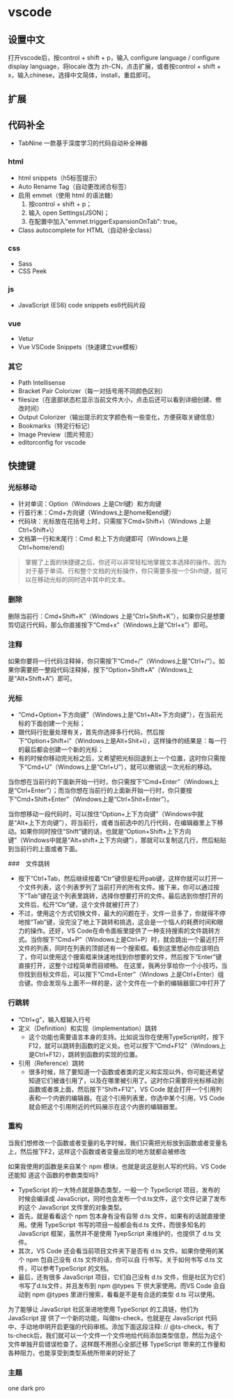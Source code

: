 # vscode

## 设置中文

打开vscode后，按control + shift + p，输入 configure language / configure display language，将locale 改为  zh-CN，点击扩展，或者按control + shift + x，输入chinese，选择中文简体，install，重启即可。

## 扩展

## 代码补全

- TabNine 一款基于深度学习的代码自动补全神器

### html

- html snippets（h5标签提示）
- Auto Rename Tag（自动更改闭合标签）
- 启用 emmet（使用 html 的语法糖）
    1. 按control + shift + p；
    2. 输入 open Settings(JSON)；
    3. 在配置中加入"emmet.triggerExpansionOnTab": true。
- Class autocomplete for HTML（自动补全class）

### css

- Sass
- CSS Peek

### js

- JavaScript (ES6) code snippets es6代码片段

### vue

- Vetur
- Vue VSCode Snippets（快速建立vue模板）

### 其它

- Path Intellisense
- Bracket Pair Colorizer（每一对括号用不同颜色区别）
- filesize（在底部状态栏显示当前文件大小，点击后还可以看到详细创建、修改时间）
- Output Colorizer（输出提示的文字颜色有一些变化，方便获取关键信息）
- Bookmarks（特定行标记）
- Image Preview（图片预览）
- editorconfig for vscode

## 快捷键

### 光标移动

- 针对单词：Option（Windows 上是Ctrl键）和方向键
- 行首行末：Cmd+方向键（Windows上是home和end键）
- 代码块：光标放在花括号上时，只需按下Cmd+Shift+\（Windows 上是Ctrl+Shift+\）
- 文档第一行和末尾行：Cmd 和上下方向键即可（Windows上是Ctrl+home/end）

> 掌握了上面的快捷键之后，你还可以非常轻松地掌握文本选择的操作。因为对于基于单词、行和整个文档的光标操作，你只需要多按一个Shift键，就可以在移动光标的同时选中其中的文本。

### 删除

删除当前行：Cmd+Shift+K”（Windows 上是“Ctrl+Shift+K”），如果你只是想要剪切这行代码，那么你直接按下“Cmd+x”（Windows上是“Ctrl+x”）即可。

### 注释

如果你要将一行代码注释掉，你只需按下“Cmd+/”（Windows上是“Ctrl+/”）。如果你需要把一整段代码注释掉，按下“Option+Shift+A”（Windows上是“Alt+Shift+A”）即可。

### 光标

- “Cmd+Option+下方向键”（Windows上是“Ctrl+Alt+下方向键”），在当前光标的下面创建一个光标；
- 跟代码行批量处理有关，首先你选择多行代码，然后按下“Option+Shift+i”（Windows上是Alt+Shit+i），这样操作的结果是：每一行的最后都会创建一个新的光标；
- 有的时候你移动完光标之后，又希望把光标回退到上一个位置，这时你只需按下“Cmd+U”（Windows上是“Ctrl+U”），就可以撤销这一次光标的移动。

当你想在当前行的下面新开始一行时，你只需按下“Cmd+Enter”（Windows上是“Ctrl+Enter”）；而当你想在当前行的上面新开始一行时，你只要按下“Cmd+Shift+Enter”（Windows上是“Ctrl+Shit+Enter”）。

当你想移动一段代码时，可以按住“Option+上下方向键”（Windows中就是“Alt+上下方向键”），将当前行，或者当前选中的几行代码，在编辑器里上下移动。如果你同时按住“Shift”键的话，也就是“Option+Shift+上下方向键”（Windows中就是“Alt+shift+上下方向键”），那就可以复制这几行，然后粘贴到当前行的上面或者下面。

###　文件跳转

- 按下“Ctrl+Tab，然后继续按着“Ctr”键但是松开pab键，这样你就可以打开一个文件列表，这个列表罗列了当前打开的所有文件。接下来，你可以通过按下“Tab”键在这个列表里跳转，选择你想要打开的文件。最后选到你想打开的文件后，松开“Ctr”键，这个文件就被打开了）
- 不过，使用这个方式切换文件，最大的问题在于，文件一旦多了，你就得不停地按“Tab”键，没完没了地上下跳转和挑选，这会是一个恼人的耗费时间和眼力的操作。还好，VS Code在命令面板里提供了一种支持搜索的文件跳转方式。当你按下“Cmd+P”（Windows上是Ctrl+P）时，就会跳出一个最近打开文件的列表，同时在列表的顶部还有一个搜索框。看到这里想必你应该明白了，你可以使用这个搜索框来快速地找到你想要的文件，然后按下“Enter”键直接打开，这整个过程简单而目顺畅。 在这里，我再分享给你一个小技巧，当你找到目标文件后，可以按下“Cmd+Enter”（Windows 上是Ctrl+Enter）组合键。你会发现与上面不一样的是，这个文件在一个新的编辑器窗口中打开了

### 行跳转

- “Ctrl+g”，输入框输入行号
- 定义（Definition）和实现（implementation）跳转
  - 这个功能也需要语言本身的支持。比如说当你在使用TypeScript时，按下F12，就可以跳转到函数的定义处。也可以按下“Cmd+F12”（Windows上是Ctrl+F12），跳转到函数的实现的位置。
- 引用（Reference）跳转
  - 很多时候，除了要知道一个函数或者类的定义和实现以外，你可能还希望知道它们被谁引用了，以及在哪里被引用了。这时你只需要将光标移动到函数或者类上面，然后按下“Shift+F12”，VS Code 就会打开一个引用列表和一个内嵌的编辑器。在这个引用列表里，你选中某个引用，VS Code就会把这个引用附近的代码展示在这个内嵌的编辑器里。

### 重构

当我们想修改一个函数或者变量的名字时候，我们只需把光标放到函数或者变量名上，然后按下F2，这样这个函数或者变量出现的地方就都会被修改

如果我使用的函数是来自某个 npm 模块，也就是说这是别人写的代码，VS Code 还能知 道这个函数的参数类型吗?

- TypeScript 的一大特点就是静态类型，一般一个 TypeScript 项目，发布的 时候会编译成 JavaScript，同时也会发布一个d.ts文件，这个文件记录了发布的这个 JavaScript 文件里的对象类型。
- 首先，就是看看这个 npm 包本身有没有自带 d.ts 文件，如果有的话就直接使用。使用 TypeScript 书写的项目一般都会有d.ts 文件，而很多知名的 JavaScript 框架，虽然并不是使用 TyepScript 来维护的，也提供了 d.ts 文件。
- 其次，VS Code 还会看当前项目文件夹下是否有 d.ts 文件。如果你使用的某个 npm 包自己没有 d.ts 文件的话，你可以自 行书写。关于如何书写 d.ts 文件，可以参考TypeScript 的文档。
- 最后，还有很多 JavaScript 项目，它们自己没有 d.ts 文件，但是社区为它们书写了d.ts文件，并且发布到 npm @types 下 供大家使用。而VS Code 会自动到 npm @types 里进行搜索，看看是不是有合适的类型 d.ts 可以使用。

为了能够让 JavaScript 社区渐进地使用 TypeScript 的工具链，他们为 JavaScript 提 供了一个新的功能，叫做ts-check，也就是在 JavaScript 代码中，手动地申明开启更强的代码审核。添加下面这段注释: // @ts-check，有了 ts-check后，我们就可以一个文件一个文件地给代码添加类型信息，然后为这个文件单独开启错误检查了。这样既不用担心全部迁移 TypeScript 带来的工作量和各种阻力，也能享受到类型系统所带来的好处了

### 主题

one dark pro
